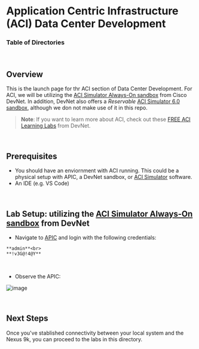 # Application Centric Infrastructure (ACI) Data Center Development


### Table of Directories



<br>

## Overview 

This is the launch page for thr ACI section of Data Center Development. For ACI, we will be utilizing the [ACI Simulator Always-On sandbox](https://devnetsandbox.cisco.com/DevNet/catalog/Open-NX-OS-Programmability_open-nx-os) from Cisco DevNet. In addition, DevNet also offers a *Reservable* [ACI Simulator 6.0 sandbox](https://devnetsandbox.cisco.com/DevNet/catalog/aci-simulator-sandbox_aci-simulator), although we don not make use of it in this repo.

> **Note**: If you want to learn more about ACI, check out these [FREE ACI Learning Labs](https://developer.cisco.com/learning/search/?categories=Data%20Center&contentType=track,module,lab&page=1&products=ACI) from DevNet.


<br>

## Prerequisites

- You should have an enviornment with ACI running. This could be a physical setup with APIC, a DevNet sandbox, or [ACI Simulator](https://www.cisco.com/c/en/us/products/cloud-systems-management/application-centric-infrastructure-simulator/index.html) software.
- An IDE (e.g. VS Code)

<br>

## Lab Setup: utilizing the [ACI Simulator Always-On sandbox](https://devnetsandbox.cisco.com/DevNet/catalog/ACI-Simulator-Always-On_aci-simulator-always-on) from DevNet

- Navigate to [APIC](https://devnetsandbox.cisco.com/DevNet/catalog/ACI-Simulator-Always-On_aci-simulator-always-on) and login with the following credentials:

```
**admin**<br>
**!v3G@!4@Y**
```

<br>

- Observe the APIC:

![image](https://github.com/user-attachments/assets/e49b658e-5dc3-4817-a8a1-48bc372622be)




<br>

## Next Steps

Once you've stablished connectivity between your local system and the Nexus 9k, you can proceed to the labs in this directory.

